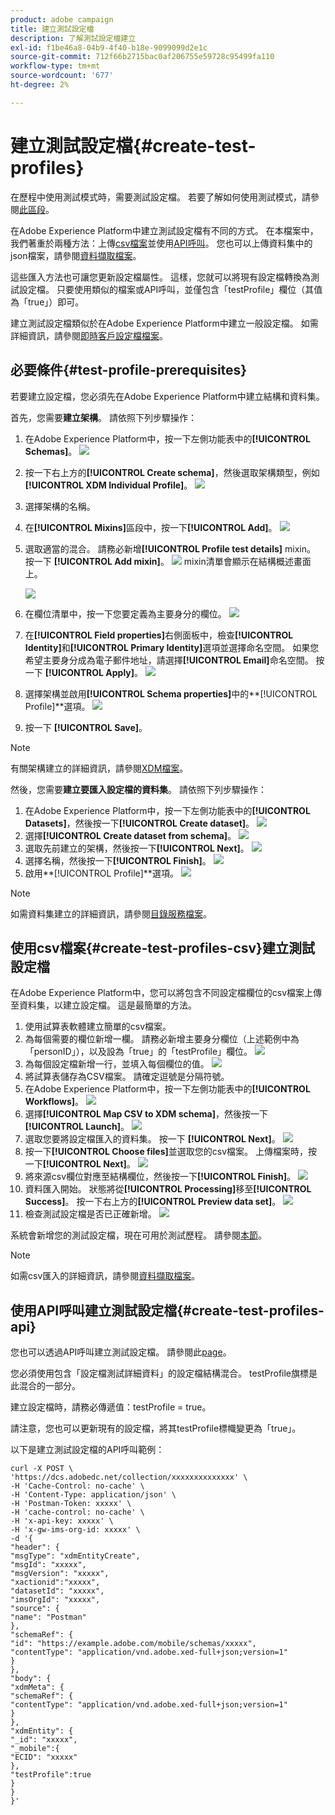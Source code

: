 ```yaml
---
product: adobe campaign
title: 建立測試設定檔
description: 了解測試設定檔建立
exl-id: f1be46a8-04b9-4f40-b18e-9099099d2e1c
source-git-commit: 712f66b2715bac0af206755e59728c95499fa110
workflow-type: tm+mt
source-wordcount: '677'
ht-degree: 2%

---
```


# 建立測試設定檔{#create-test-profiles}

在歷程中使用測試模式時，需要測試設定檔。 若要了解如何使用測試模式，請參閱[此區段](../building-journeys/testing-the-journey.md)。

在Adobe Experience Platform中建立測試設定檔有不同的方式。 在本檔案中，我們著重於兩種方法：上傳[csv檔案](../building-journeys/creating-test-profiles.md#create-test-profiles-csv)並使用[API呼叫](../building-journeys/creating-test-profiles.md#create-test-profiles-api)。 您也可以上傳資料集中的json檔案，請參閱[資料擷取檔案](https://experienceleague.adobe.com/docs/experience-platform/ingestion/tutorials/ingest-batch-data.html#add-data-to-dataset)。

這些匯入方法也可讓您更新設定檔屬性。 這樣，您就可以將現有設定檔轉換為測試設定檔。 只要使用類似的檔案或API呼叫，並僅包含「testProfile」欄位（其值為「true」）即可。

建立測試設定檔類似於在Adobe Experience Platform中建立一般設定檔。 如需詳細資訊，請參閱[即時客戶設定檔檔案](https://experienceleague.adobe.com/docs/experience-platform/profile/home.html)。

## 必要條件{#test-profile-prerequisites}

若要建立設定檔，您必須先在Adobe Experience Platform中建立結構和資料集。

首先，您需要&#x200B;**建立架構**。 請依照下列步驟操作：

1. 在Adobe Experience Platform中，按一下左側功能表中的&#x200B;**[!UICONTROL Schemas]**。
   ![](../assets/test-profiles-0.png)
1. 按一下右上方的&#x200B;**[!UICONTROL Create schema]**，然後選取架構類型，例如&#x200B;**[!UICONTROL XDM Individual Profile]**。
   ![](../assets/test-profiles-1.png)
1. 選擇架構的名稱。
1. 在&#x200B;**[!UICONTROL Mixins]**&#x200B;區段中，按一下&#x200B;**[!UICONTROL Add]**。
   ![](../assets/test-profiles-1-bis.png)
1. 選取適當的混合。 請務必新增&#x200B;**[!UICONTROL Profile test details]** mixin。 按一下 **[!UICONTROL Add mixin]**。
   ![](../assets/test-profiles-1-ter.png)
mixin清單會顯示在結構概述畫面上。

   ![](../assets/test-profiles-2.png)
1. 在欄位清單中，按一下您要定義為主要身分的欄位。
   ![](../assets/test-profiles-3.png)
1. 在&#x200B;**[!UICONTROL Field properties]**&#x200B;右側面板中，檢查&#x200B;**[!UICONTROL Identity]**&#x200B;和&#x200B;**[!UICONTROL Primary Identity]**&#x200B;選項並選擇命名空間。 如果您希望主要身分成為電子郵件地址，請選擇&#x200B;**[!UICONTROL Email]**&#x200B;命名空間。 按一下 **[!UICONTROL Apply]**。
   ![](../assets/test-profiles-4.png)
1. 選擇架構並啟用&#x200B;**[!UICONTROL Schema properties]**&#x200B;中的&#x200B;**[!UICONTROL Profile]**選項。
   ![](../assets/test-profiles-5.png)
1. 按一下 **[!UICONTROL Save]**。

>[!NOTE]
>
>有關架構建立的詳細資訊，請參閱[XDM檔案](https://experienceleague.adobe.com/docs/experience-platform/xdm/ui/resources/schemas.html#prerequisites)。

然後，您需要&#x200B;**建立要匯入設定檔的資料集**。 請依照下列步驟操作：

1. 在Adobe Experience Platform中，按一下左側功能表中的&#x200B;**[!UICONTROL Datasets]**，然後按一下&#x200B;**[!UICONTROL Create dataset]**。
   ![](../assets/test-profiles-6.png)
1. 選擇&#x200B;**[!UICONTROL Create dataset from schema]**。
   ![](../assets/test-profiles-7.png)
1. 選取先前建立的架構，然後按一下&#x200B;**[!UICONTROL Next]**。
   ![](../assets/test-profiles-8.png)
1. 選擇名稱，然後按一下&#x200B;**[!UICONTROL Finish]**。
   ![](../assets/test-profiles-9.png)
1. 啟用&#x200B;**[!UICONTROL Profile]**選項。
   ![](../assets/test-profiles-10.png)

>[!NOTE]
>
> 如需資料集建立的詳細資訊，請參閱[目錄服務檔案](https://experienceleague.adobe.com/docs/experience-platform/catalog/datasets/user-guide.html#getting-started)。

## 使用csv檔案{#create-test-profiles-csv}建立測試設定檔

在Adobe Experience Platform中，您可以將包含不同設定檔欄位的csv檔案上傳至資料集，以建立設定檔。 這是最簡單的方法。

1. 使用試算表軟體建立簡單的csv檔案。
1. 為每個需要的欄位新增一欄。 請務必新增主要身分欄位（上述範例中為「personID」），以及設為「true」的「testProfile」欄位。
   ![](../assets/test-profiles-11.png)
1. 為每個設定檔新增一行，並填入每個欄位的值。
   ![](../assets/test-profiles-12.png)
1. 將試算表儲存為CSV檔案。 請確定逗號是分隔符號。
1. 在Adobe Experience Platform中，按一下左側功能表中的&#x200B;**[!UICONTROL Workflows]**。
   ![](../assets/test-profiles-14.png)
1. 選擇&#x200B;**[!UICONTROL Map CSV to XDM schema]**，然後按一下&#x200B;**[!UICONTROL Launch]**。
   ![](../assets/test-profiles-16.png)
1. 選取您要將設定檔匯入的資料集。 按一下 **[!UICONTROL Next]**。
   ![](../assets/test-profiles-17.png)
1. 按一下&#x200B;**[!UICONTROL Choose files]**&#x200B;並選取您的csv檔案。 上傳檔案時，按一下&#x200B;**[!UICONTROL Next]**。
   ![](../assets/test-profiles-18.png)
1. 將來源csv欄位對應至結構欄位，然後按一下&#x200B;**[!UICONTROL Finish]**。
   ![](../assets/test-profiles-19.png)
1. 資料匯入開始。 狀態將從&#x200B;**[!UICONTROL Processing]**&#x200B;移至&#x200B;**[!UICONTROL Success]**。 按一下右上方的&#x200B;**[!UICONTROL Preview data set]**。
   ![](../assets/test-profiles-20.png)
1. 檢查測試設定檔是否已正確新增。
   ![](../assets/test-profiles-21.png)

系統會新增您的測試設定檔，現在可用於測試歷程。 請參閱[本節](../building-journeys/testing-the-journey.md)。
>[!NOTE]
>
> 如需csv匯入的詳細資訊，請參閱[資料擷取檔案](https://experienceleague.adobe.com/docs/experience-platform/ingestion/tutorials/map-a-csv-file.html#tutorials)。

## 使用API呼叫建立測試設定檔{#create-test-profiles-api}

您也可以透過API呼叫建立測試設定檔。 請參閱此[page](https://docs.adobe.com/content/help/zh-Hant/experience-platform/profile/home.html)。

您必須使用包含「設定檔測試詳細資料」的設定檔結構混合。 testProfile旗標是此混合的一部分。

建立設定檔時，請務必傳遞值：testProfile = true。

請注意，您也可以更新現有的設定檔，將其testProfile標幟變更為「true」。

以下是建立測試設定檔的API呼叫範例：

```
curl -X POST \
'https://dcs.adobedc.net/collection/xxxxxxxxxxxxxx' \
-H 'Cache-Control: no-cache' \
-H 'Content-Type: application/json' \
-H 'Postman-Token: xxxxx' \
-H 'cache-control: no-cache' \
-H 'x-api-key: xxxxx' \
-H 'x-gw-ims-org-id: xxxxx' \
-d '{
"header": {
"msgType": "xdmEntityCreate",
"msgId": "xxxxx",
"msgVersion": "xxxxx",
"xactionid":"xxxxx",
"datasetId": "xxxxx",
"imsOrgId": "xxxxx",
"source": {
"name": "Postman"
},
"schemaRef": {
"id": "https://example.adobe.com/mobile/schemas/xxxxx",
"contentType": "application/vnd.adobe.xed-full+json;version=1"
}
},
"body": {
"xdmMeta": {
"schemaRef": {
"contentType": "application/vnd.adobe.xed-full+json;version=1"
}
},
"xdmEntity": {
"_id": "xxxxx",
"_mobile":{
"ECID": "xxxxx"
},
"testProfile":true
}
}
}'
```
